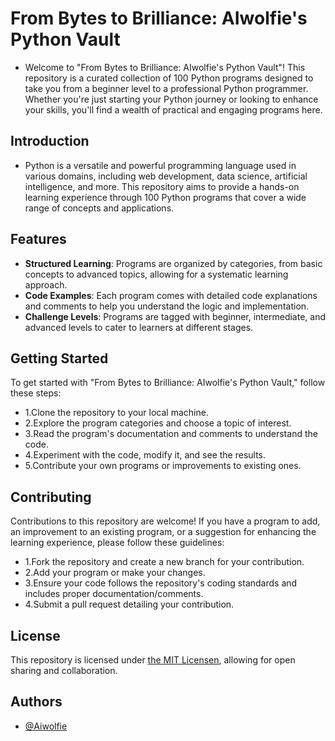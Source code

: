 # From Bytes to Brilliance: AIwolfie's Python Vault

- Welcome to "From Bytes to Brilliance: AIwolfie's Python Vault"! This repository is a curated collection of 100 Python programs designed to take you from a beginner level to a professional Python programmer. Whether you're just starting your Python journey or looking to enhance your skills, you'll find a wealth of practical and engaging programs here.

## Introduction
- Python is a versatile and powerful programming language used in various domains, including web development, data science, artificial intelligence, and more. This repository aims to provide a hands-on learning experience through 100 Python programs that cover a wide range of concepts and applications.

## Features
- **Structured Learning**: Programs are organized by categories, from basic concepts to advanced topics, allowing for a systematic learning approach.
- **Code Examples**: Each program comes with detailed code explanations and comments to help you understand the logic and implementation.
- **Challenge Levels**: Programs are tagged with beginner, intermediate, and advanced levels to cater to learners at different stages.

## Getting Started
To get started with "From Bytes to Brilliance: AIwolfie's Python Vault," follow these steps:

- 1.Clone the repository to your local machine.
- 2.Explore the program categories and choose a topic of interest.
- 3.Read the program's documentation and comments to understand the code.
- 4.Experiment with the code, modify it, and see the results.
- 5.Contribute your own programs or improvements to existing ones.

## Contributing
Contributions to this repository are welcome! If you have a program to add, an improvement to an existing program, or a suggestion for enhancing the learning experience, please follow these guidelines:

- 1.Fork the repository and create a new branch for your contribution.
- 2.Add your program or make your changes.
- 3.Ensure your code follows the repository's coding standards and includes proper documentation/comments.
- 4.Submit a pull request detailing your contribution.

## License
This repository is licensed under [the MIT Licensen](https://github.com/AIwolfie/From-Bytes-to-Brilliance-AIwolfie-s-Python-Vault/blob/main/LICENSE), allowing for open sharing and collaboration.

## Authors

- [@Aiwolfie](https://github.com/AIwolfie)

